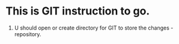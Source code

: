 # This is GIT instruction to go.
1. U should open or create directory for GIT to store the changes - repository. 